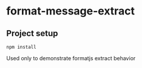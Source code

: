 # format-message-extract

## Project setup
```
npm install
```

Used only to demonstrate formatjs extract behavior
